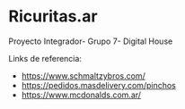 # Ricuritas.ar
Proyecto Integrador- Grupo 7- Digital House

Links de referencia:
* https://www.schmaltzybros.com/ 
* https://pedidos.masdelivery.com/pinchos 
* https://www.mcdonalds.com.ar/
